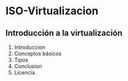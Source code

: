 # ISO-Virtualizacion
## Introducción a la virtualización
1. Introduccion
2. Conceptos básicos
3. Tipos
4. Conclusion
5. Licencia

